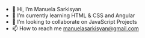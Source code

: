 - 👋 Hi, I’m Manuela Sarkisyan
- 🌱 I’m currently learning HTML & CSS and Angular
- 💞️ I’m looking to collaborate on JavaScript Projects
- 📫 How to reach me manuelasarkisyan@gmail.com
